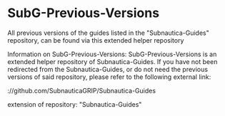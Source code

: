 # SubG-Previous-Versions
All previous versions of the guides listed in the "Subnautica-Guides" repository, can be found via this extended helper repository

Information on SubG-Previous-Versions:
SubG-Previous-Versions is an extended helper repository of Subnautica-Guides.
If you have not been redirected from the Subnautica-Guides, or do not need the previous versions of said repository, please refer to the following external link:

://github.com/SubnauticaGRIP/Subnautica-Guides


extension of repository: "Subnautica-Guides"
